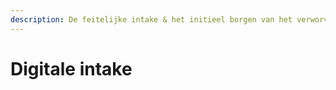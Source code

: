 ```yaml
---
description: De feitelijke intake & het initieel borgen van het verworven digitale archief
---
```


# Digitale intake


